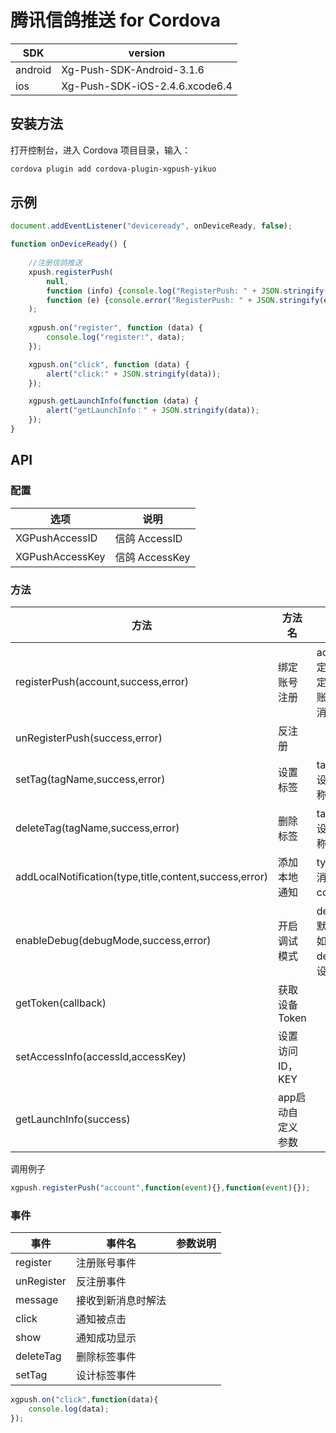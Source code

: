 # 腾讯信鸽推送 for Cordova

SDK     | version
------- | --------------------------------
android | Xg-Push-SDK-Android-3.1.6
ios     | Xg-Push-SDK-iOS-2.4.6.xcode6.4

## 安装方法

打开控制台，进入 Cordova 项目目录，输入：

```bash
cordova plugin add cordova-plugin-xgpush-yikuo
```
## 示例
```javascript
document.addEventListener("deviceready", onDeviceReady, false);

function onDeviceReady() {
    
    //注册信鸽推送
    xpush.registerPush(
        null,
        function (info) {console.log("RegisterPush: " + JSON.stringify(info));},
        function (e) {console.error("RegisterPush: " + JSON.stringify(e));}
    );
    
    xgpush.on("register", function (data) {
        console.log("register:", data);
    });

    xgpush.on("click", function (data) {
        alert("click:" + JSON.stringify(data));
    });

    xgpush.getLaunchInfo(function (data) {
        alert("getLaunchInfo：" + JSON.stringify(data));
    }); 
}
```
## API

### 配置

选项 | 说明
----| ----
XGPushAccessID | 信鸽 AccessID
XGPushAccessKey | 信鸽 AccessKey

### 方法

方法                                | 方法名           | 参数说明 
------------------------------------|------------------|---------------------------------------------------
registerPush(account,success,error) | 绑定账号注册     | account：绑定的账号，绑定后可以针对账号发送推送消息
unRegisterPush(success,error)       | 反注册           |
setTag(tagName,success,error)       | 设置标签         | tagName：待设置的标签名称
deleteTag(tagName,success,error)    | 删除标签         | tagName：待设置的标签名称
addLocalNotification(type,title,content,success,error) | 添加本地通知| type:1通知，2消息 title:标题 content:内容
enableDebug(debugMode,success,error)| 开启调试模式     |  debugMode：默认为false。如果要开启debug日志，设为true
getToken(callback)                  |  获取设备Token   |
setAccessInfo(accessId,accessKey)   | 设置访问ID，KEY  |
getLaunchInfo(success)              | app启动自定义参数|

调用例子
```javascript
xgpush.registerPush("account",function(event){},function(event){});
```
### 事件

事件        |  事件名             |  参数说明                  
------------|---------------------|------------------------------------------
register    | 注册账号事件       | 
unRegister  | 反注册事件          |
message     | 接收到新消息时解法  |
click       | 通知被点击          |
show        | 通知成功显示        |
deleteTag   | 删除标签事件        |
setTag      | 设计标签事件        |
```javascript
xgpush.on("click",function(data){
    console.log(data);
});
```

